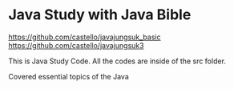 # Java Study with Java Bible
https://github.com/castello/javajungsuk_basic
https://github.com/castello/javajungsuk3

This is Java Study Code.
All the codes are inside of the src folder.

Covered essential topics of the Java
